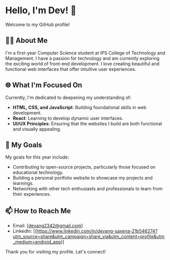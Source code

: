 # Hello, I'm Dev! 👋

Welcome to my GitHub profile!

## 👨‍💻 About Me

I'm a first-year Computer Science student at IPS College of Technology and Management. I have a passion for technology and am currently exploring the exciting world of front-end development. I love creating beautiful and functional web interfaces that offer intuitive user experiences.

## 🌐 What I'm Focused On

Currently, I'm dedicated to deepening my understanding of:
- **HTML, CSS, and JavaScript**: Building foundational skills in web development.
- **React**: Learning to develop dynamic user interfaces.
- **UI/UX Principles**: Ensuring that the websites I build are both functional and visually appealing.

## 🚀 My Goals

My goals for this year include:
- Contributing to open-source projects, particularly those focused on educational technology.
- Building a personal portfolio website to showcase my projects and learnings.
- Networking with other tech enthusiasts and professionals to learn from their experiences.


## 📫 How to Reach Me

- Email: [devang2342@gmail.com]
- LinkedIn: [(https://www.linkedin.com/in/devang-saxena-21b546274?utm_source=share&utm_campaign=share_via&utm_content=profile&utm_medium=android_app)]

Thank you for visiting my profile. Let's connect!

